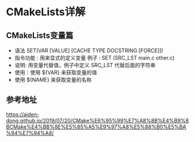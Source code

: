 
# CMakeLists详解

## CMakeLists变量篇

+ 语法 SET(VAR [VALUE] [CACHE TYPE DOCSTRING [FORCE]])
+ 指令功能 : 用来显式的定义变量 例子 : SET (SRC_LST main.c other.c)
+ 说明: 用变量代替值，例子中定义 SRC_LST 代替后面的字符串
+ 使用：使用 ${VAR} 来获取变量的值
+ 使用 ${NAME} 来获取变量的名称

## 参考地址
https://aiden-dong.github.io/2019/07/20/CMake%E6%95%99%E7%A8%8B%E4%B9%8BCMake%E4%BB%8E%E5%85%A5%E9%97%A8%E5%88%B0%E5%BA%94%E7%94%A8/